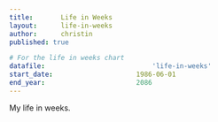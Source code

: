 ```yaml
---
title: 		 Life in Weeks
layout: 	 life-in-weeks
author: 	 christin
published: true

# For the life in weeks chart
datafile:	 						'life-in-weeks'
start_date: 					1986-06-01
end_year: 						2086
---
```


My life in weeks.
